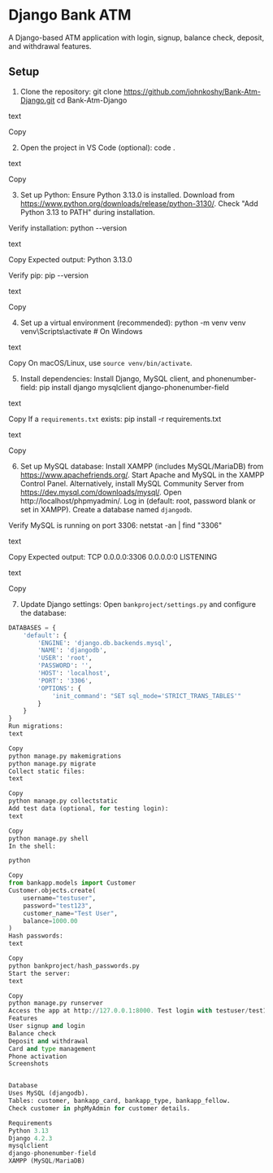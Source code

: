 # Django Bank ATM

A Django-based ATM application with login, signup, balance check, deposit, and withdrawal features.

## Setup

1. Clone the repository:
git clone https://github.com/johnkoshy/Bank-Atm-Django.git
cd Bank-Atm-Django

text

Copy

2. Open the project in VS Code (optional):
code .

text

Copy

3. Set up Python:
Ensure Python 3.13.0 is installed. Download from https://www.python.org/downloads/release/python-3130/.
Check "Add Python 3.13 to PATH" during installation.

Verify installation:
python --version

text

Copy
Expected output: Python 3.13.0

Verify pip:
pip --version

text

Copy

4. Set up a virtual environment (recommended):
python -m venv venv
venv\Scripts\activate  # On Windows

text

Copy
On macOS/Linux, use `source venv/bin/activate`.

5. Install dependencies:
Install Django, MySQL client, and phonenumber-field:
pip install django mysqlclient django-phonenumber-field

text

Copy
If a `requirements.txt` exists:
pip install -r requirements.txt

text

Copy

6. Set up MySQL database:
Install XAMPP (includes MySQL/MariaDB) from https://www.apachefriends.org/.
Start Apache and MySQL in the XAMPP Control Panel.
Alternatively, install MySQL Community Server from https://dev.mysql.com/downloads/mysql/.
Open http://localhost/phpmyadmin/.
Log in (default: root, password blank or set in XAMPP).
Create a database named `djangodb`.

Verify MySQL is running on port 3306:
netstat -an | find "3306"

text

Copy
Expected output:
TCP    0.0.0.0:3306           0.0.0.0:0              LISTENING

text

Copy

7. Update Django settings:
Open `bankproject/settings.py` and configure the database:
```python
DATABASES = {
    'default': {
        'ENGINE': 'django.db.backends.mysql',
        'NAME': 'djangodb',
        'USER': 'root',
        'PASSWORD': '',
        'HOST': 'localhost',
        'PORT': '3306',
        'OPTIONS': {
            'init_command': "SET sql_mode='STRICT_TRANS_TABLES'"
        }
    }
}
Run migrations:
text

Copy
python manage.py makemigrations
python manage.py migrate
Collect static files:
text

Copy
python manage.py collectstatic
Add test data (optional, for testing login):
text

Copy
python manage.py shell
In the shell:

python

Copy
from bankapp.models import Customer
Customer.objects.create(
    username="testuser",
    password="test123",
    customer_name="Test User",
    balance=1000.00
)
Hash passwords:
text

Copy
python bankproject/hash_passwords.py
Start the server:
text

Copy
python manage.py runserver
Access the app at http://127.0.0.1:8000. Test login with testuser/test123.
Features
User signup and login
Balance check
Deposit and withdrawal
Card and type management
Phone activation
Screenshots


Database
Uses MySQL (djangodb).
Tables: customer, bankapp_card, bankapp_type, bankapp_fellow.
Check customer in phpMyAdmin for customer details.

Requirements
Python 3.13
Django 4.2.3
mysqlclient
django-phonenumber-field
XAMPP (MySQL/MariaDB)